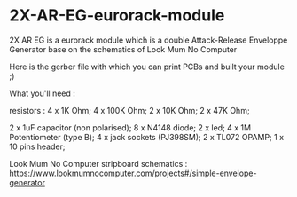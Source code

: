 # 2X-AR-EG-eurorack-module
2X AR EG is a eurorack module which is a double Attack-Release Enveloppe Generator base on the schematics of Look Mum No Computer

Here is the gerber file with which you can print PCBs and built your module ;)

What you'll need :

resistors :
4 x 1K Ohm;
4 x 100K Ohm;
2 x 10K Ohm;
2 x 47K Ohm;

2 x 1uF capacitor (non polarised);
8 x N4148 diode;
2 x led;
4 x 1M Potentiometer (type B);
4 x jack sockets (PJ398SM);
2 x TL072 OPAMP;
1 x 10 pins header;


Look Mum No Computer stripboard schematics :
https://www.lookmumnocomputer.com/projects#/simple-envelope-generator
